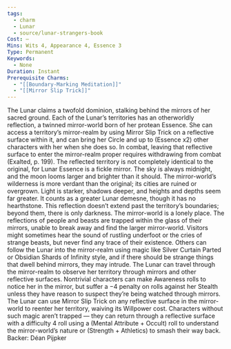 ```yaml
---
tags:
  - charm
  - Lunar
  - source/lunar-strangers-book
Cost: —
Mins: Wits 4, Appearance 4, Essence 3
Type: Permanent
Keywords:
  - None
Duration: Instant
Prerequisite Charms:
  - "[[Boundary-Marking Meditation]]"
  - "[[Mirror Slip Trick]]"
---
```

The Lunar claims a twofold dominion, stalking behind the mirrors of her sacred ground.
Each of the Lunar’s territories has an otherworldly reflection, a twinned mirror-world born of her protean Essence. She can access a territory’s mirror-realm by using Mirror Slip Trick on a reflective surface within it, and can bring her Circle and up to (Essence x2) other characters with her when she does so. In combat, leaving that reflective surface to enter the mirror-realm proper requires withdrawing from combat (Exalted, p.
199).
The reflected territory is not completely identical to the original, for Lunar Essence is a fickle mirror. The sky is always midnight, and the moon looms larger and brighter than it should. The mirror-world’s wilderness is more verdant than the original; its cities are ruined or overgrown. Light is starker, shadows deeper, and heights and depths seem far greater. It counts as a greater Lunar demesne, though it has no hearthstone. This reflection doesn’t extend past the territory’s boundaries; beyond them, there is only darkness.
The mirror-world is a lonely place. The reflections of people and beasts are trapped within the glass of their mirrors, unable to break away and find the larger mirror-world. Visitors might sometimes hear the sound of rustling underfoot or the cries of strange beasts, but never find any trace of their existence. Others can follow the Lunar into the mirror-realm using magic like Silver Curtain Parted or Obsidian Shards of Infinity style, and if there should be strange things that dwell behind mirrors, they may intrude.
The Lunar can travel through the mirror-realm to observe her territory through mirrors and other reflective surfaces. Nontrivial characters can make Awareness rolls to notice her in the mirror, but suffer a −4 penalty on rolls against her Stealth unless they have reason to suspect they’re being watched through mirrors.
The Lunar can use Mirror Slip Trick on any reflective surface in the mirror-world to reenter her territory, waiving its Willpower cost. Characters without such magic aren’t trapped — they can return through a reflective surface with a difficulty 4 roll using a (Mental Attribute + Occult) roll to understand the mirror-world’s nature or (Strength + Athletics) to smash their way back.
Backer: Déan Pijpker